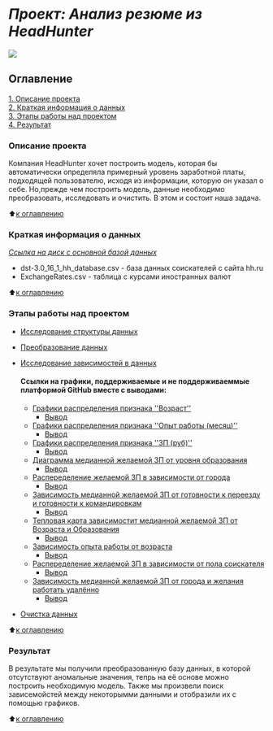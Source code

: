 #  ***Проект: Анализ резюме из HeadHunter***   
![](https://toplogos.ru/images/logo-hh-ru.png)
## Оглавление
[1. Описание проекта](https://github.com/ArtemYanot/-ANALYSIS-OF-RESUMES-FROM-HEADHUNTER/tree/main/README.md#Описание-проекта)   
[2. Краткая информация о данных](https://github.com/ArtemYanot/-ANALYSIS-OF-RESUMES-FROM-HEADHUNTER/tree/main/README.md#Краткая-информация-о-данных)   
[3. Этапы работы над проектом](https://github.com/ArtemYanot/-ANALYSIS-OF-RESUMES-FROM-HEADHUNTER/tree/main/README.md#Этапы-работы-над-проектом)   
[4. Результат](https://github.com/ArtemYanot/-ANALYSIS-OF-RESUMES-FROM-HEADHUNTER/tree/main/README.md#Результат)
 
 ### Описание проекта
 Компания HeadHunter хочет построить модель, которая бы автоматически определяла примерный уровень заработной платы, подходящей пользователю, исходя из информации, которую он указал о себе. Но,прежде чем построить модель, данные необходимо преобразовать, исследовать и очистить. В этом и состоит наша задача.

 :arrow_up:[к оглавлению](https://github.com/ArtemYanot/-ANALYSIS-OF-RESUMES-FROM-HEADHUNTER/tree/main/README.md#Оглавление)

 ### Краткая информация о данных  
 [*Ссылка на диск с основной базой данных*](https://drive.google.com/file/d/14CxzJpfj_ozSiok9l-cAlREVmAa116-G/view?usp=drive_link)
 - dst-3.0_16_1_hh_database.csv - база данных соискателей с сайта hh.ru   
 - ExchangeRates.csv - таблица с курсами иностранных валют

  :arrow_up:[к оглавлению](https://github.com/ArtemYanot/-ANALYSIS-OF-RESUMES-FROM-HEADHUNTER/tree/main/README.md#Оглавление)

  ### Этапы работы над проектом
  - [Исследование структуры данных](https://github.com/ArtemYanot/-ANALYSIS-OF-RESUMES-FROM-HEADHUNTER/tree/main/solutions.ipynb#research)
  - [Преобразование данных](https://github.com/ArtemYanot/-ANALYSIS-OF-RESUMES-FROM-HEADHUNTER/tree/main/solutions.ipynb#section-10)
  - [Исследование зависимостей в данных](https://github.com/ArtemYanot/-ANALYSIS-OF-RESUMES-FROM-HEADHUNTER/tree/main/solutions.ipynb#cell15)   
    #### Ссылки на графики, поддерживаемые и не поддерживаеммые платформой GitHub вместе с выводами:
    - [Графики распределения признака ''Возраст''](https://github.com/ArtemYanot/-ANALYSIS-OF-RESUMES-FROM-HEADHUNTER/tree/main/Charts/Графики_распределения_признака_''Возраст''.html)
        - [Вывод](https://github.com/ArtemYanot/-ANALYSIS-OF-RESUMES-FROM-HEADHUNTER/tree/main/solutions.ipynb#conclusion1)
    - [Графики распределения признака ''Опыт работы (месяц)''](https://github.com/ArtemYanot/-ANALYSIS-OF-RESUMES-FROM-HEADHUNTER/tree/main/Charts/Графики_распределения_признака_''Опыт_работы_месяц''.html)
        - [Вывод](https://github.com/ArtemYanot/-ANALYSIS-OF-RESUMES-FROM-HEADHUNTER/tree/main/solutions.ipynb#conclusion2)
     - [Графики распределения признака ''ЗП (руб)''](https://github.com/ArtemYanot/-ANALYSIS-OF-RESUMES-FROM-HEADHUNTER/tree/main/Charts/Графики_распределения_признака_''ЗП_руб''.html)
        - [Вывод](https://github.com/ArtemYanot/-ANALYSIS-OF-RESUMES-FROM-HEADHUNTER/tree/main/solutions.ipynb#conclusion3)
     - [Диаграмма медианной желаемой ЗП от уровня образования](https://github.com/ArtemYanot/-ANALYSIS-OF-RESUMES-FROM-HEADHUNTER/tree/main/Charts/Диаграмма_медианной_желаемой_ЗП_от_уровня_образования.html)
        - [Вывод](https://github.com/ArtemYanot/-ANALYSIS-OF-RESUMES-FROM-HEADHUNTER/tree/main/solutions.ipynb#conclusion4)            
     - [Распеределение желаемой ЗП в зависимости от города](https://github.com/ArtemYanot/-ANALYSIS-OF-RESUMES-FROM-HEADHUNTER/tree/main/Charts/Распеределение_желаемой_ЗП_в_зависимости_от_города.html)
        - [Вывод](https://github.com/ArtemYanot/-ANALYSIS-OF-RESUMES-FROM-HEADHUNTER/tree/main/solutions.ipynb#conclusion5)       
     - [Зависимость медианной желаемой ЗП от готовности к переезду и готовности к командировкам](https://github.com/ArtemYanot/-ANALYSIS-OF-RESUMES-FROM-HEADHUNTER/tree/main/Charts/Зависимость_медианной_желаемой_ЗП_от_готовности_к_переезду_и_готовности.html)
        - [Вывод](https://github.com/ArtemYanot/-ANALYSIS-OF-RESUMES-FROM-HEADHUNTER/tree/main/solutions.ipynb#conclusion6)    
     - [Тепловая карта зависимостит медианной желаемой ЗП от Возраста и Образования](https://github.com/ArtemYanot/-ANALYSIS-OF-RESUMES-FROM-HEADHUNTER/tree/main/solutions.ipynb#heatmap)
        - [Вывод](https://github.com/ArtemYanot/-ANALYSIS-OF-RESUMES-FROM-HEADHUNTER/tree/main/solutions.ipynb#conclusion7)
     - [Зависимость опыта работы от возраста](https://github.com/ArtemYanot/-ANALYSIS-OF-RESUMES-FROM-HEADHUNTER/tree/main/Charts/Зависимость_опыта_работы_от_возраста.html)
        - [Вывод](https://github.com/ArtemYanot/-ANALYSIS-OF-RESUMES-FROM-HEADHUNTER/tree/main/solutions.ipynb#conclusion8)
     - [Распеределение желаемой ЗП в зависимости от пола соискателя](https://github.com/ArtemYanot/-ANALYSIS-OF-RESUMES-FROM-HEADHUNTER/tree/main/Charts/Распеределение_желаемой_ЗП_в_зависимости_от_пола_соискателя.html)
        - [Вывод](https://github.com/ArtemYanot/-ANALYSIS-OF-RESUMES-FROM-HEADHUNTER/tree/main/solutions.ipynb#conclusion9)
     - [Зависимость медианной желаемой ЗП от города и желания работать удалённо](Диаграмма_медианной_желаемой_ЗП_от_уровня_образования.html)
        - [Вывод](conclusion10)

  - [Очистка данных](https://github.com/ArtemYanot/-ANALYSIS-OF-RESUMES-FROM-HEADHUNTER/tree/main/solutions.ipynb#clear)

   :arrow_up:[к оглавлению](https://github.com/ArtemYanot/-ANALYSIS-OF-RESUMES-FROM-HEADHUNTER/tree/main/README.md#Оглавление)

### Результат
В результате мы получили преобразованную базу данных, в которой отсутствуют аномальные значения, тепрь на её основе можно построить необходимую модель. Также мы произвели поиск зависемойстей между некоторымми данными и отобразили их с помощью графиков.

  :arrow_up:[к оглавлению](https://github.com/ArtemYanot/-ANALYSIS-OF-RESUMES-FROM-HEADHUNTER/tree/main/README.md#Оглавление)



